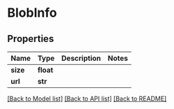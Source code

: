 # BlobInfo

## Properties
Name | Type | Description | Notes
------------ | ------------- | ------------- | -------------
**size** | **float** |  | 
**url** | **str** |  | 

[[Back to Model list]](../README.md#documentation-for-models) [[Back to API list]](../README.md#documentation-for-api-endpoints) [[Back to README]](../README.md)

